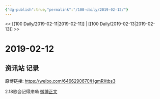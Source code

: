 ```yaml
---
{"dg-publish":true,"permalink":"/100-daily/2019-02-12/"}
---
```



<< [[100 Daily/2019-02-11\|2019-02-11]] | [[100 Daily/2019-02-13\|2019-02-13]] >>

# 2019-02-12

## 资讯站 记录

原博链接: https://weibo.com/6466290670/HgmRXtbs3

2.18歌会记得来呦
[微博正文](https://weibo.com/detail/4338870718548185)
